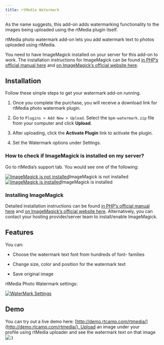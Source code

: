 ```yaml
---
title: rtMedia Watermark
---
```


As the name suggests, this add-on adds watermarking functionality to the images being uploaded using the rtMedia plugin itself.

rtMedia photo watermark add-on lets you add watermark text to photos uploaded using rtMedia.

You need to have ImageMagick installed on your server for this add-on to work. The installation instructions for ImageMagick can be found [in PHP’s official manual here](http://www.php.net/manual/en/imagick.installation.php) and [on ImageMagick’s official website here](http://www.imagemagick.org/script/install-source.php).


## Installation


Follow these simple steps to get your watermark add-on running.



  1. Once you complete the purchase, you will receive a download link for rtMedia photo watermark plugin.

	
  2. Go to `Plugins > Add New > Upload`. Select the `bpm-watermark.zip` file from your computer and click **Upload**.

	
  3. After uploading, click the **Activate Plugin** link to activate the plugin.

	
  4. Set the Watermark options under Settings.




### How to check if ImageMagick is installed on my server?


Go to rtMedia’s support tab. You would see one of the following:

[![ImageMagick is not installed](https://d3qt5vpr7p9rgn.cloudfront.net/wp-content/uploads/2013/03/imagick-not-installed-497x350.jpg)](https://d3qt5vpr7p9rgn.cloudfront.net/wp-content/uploads/2013/03/imagick-not-installed.jpg)ImageMagick is not installed[![ImageMagick is installed](https://d3qt5vpr7p9rgn.cloudfront.net/wp-content/uploads/2013/03/imagick-installed-497x350.jpg)](https://d3qt5vpr7p9rgn.cloudfront.net/wp-content/uploads/2013/03/imagick-installed.jpg)ImageMagick is installed


### Installing ImageMagick


Detailed installation instructions can be found [in PHP’s official manual here](http://www.php.net/manual/en/imagick.installation.php) and [on ImageMagick’s official website here](http://www.imagemagick.org/script/install-source.php). Alternatively, you can contact your hosting provider/server team to install/enable ImageMagick.


## Features


You can:

	
  * Choose the watermark text font from hundreds of font- families

	
  * Change size, color and position for the watermark text

	
  * Save original image


rtMedia Photo Watermark settings:

[![WaterMark Settings](http://docs.rtcamp.com/wp-content/uploads/2014/08/Watermark.png)](http://docs.rtcamp.com/wp-content/uploads/2014/08/Watermark.png)




## Demo


You can try out a live demo here: [http://demo.rtcamp.com/rtmedia/](http://demo.rtcamp.com/rtmedia/). Upload an image under your profile using rtMedia uploader and see the watermark text on that image ![:)](https://d3qt5vpr7p9rgn.cloudfront.net/wp-includes/images/smilies/icon_smile.gif)
